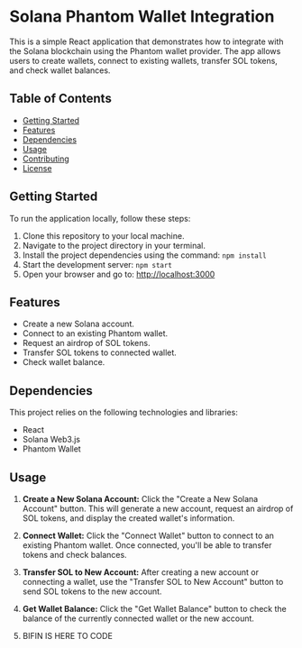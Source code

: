 # Solana Phantom Wallet Integration

This is a simple React application that demonstrates how to integrate with the Solana blockchain using the Phantom wallet provider. The app allows users to create wallets, connect to existing wallets, transfer SOL tokens, and check wallet balances.

## Table of Contents
- [Getting Started](#getting-started)
- [Features](#features)
- [Dependencies](#dependencies)
- [Usage](#usage)
- [Contributing](#contributing)
- [License](#license)

## Getting Started
To run the application locally, follow these steps:

1. Clone this repository to your local machine.
2. Navigate to the project directory in your terminal.
3. Install the project dependencies using the command: `npm install`
4. Start the development server: `npm start`
5. Open your browser and go to: [http://localhost:3000](http://localhost:3000)

## Features
- Create a new Solana account.
- Connect to an existing Phantom wallet.
- Request an airdrop of SOL tokens.
- Transfer SOL tokens to connected wallet.
- Check wallet balance.

## Dependencies
This project relies on the following technologies and libraries:

- React
- Solana Web3.js
- Phantom Wallet

## Usage
1. **Create a New Solana Account:** Click the "Create a New Solana Account" button. This will generate a new account, request an airdrop of SOL tokens, and display the created wallet's information.

2. **Connect Wallet:** Click the "Connect Wallet" button to connect to an existing Phantom wallet. Once connected, you'll be able to transfer tokens and check balances.

3. **Transfer SOL to New Account:** After creating a new account or connecting a wallet, use the "Transfer SOL to New Account" button to send SOL tokens to the new account.

4. **Get Wallet Balance:** Click the "Get Wallet Balance" button to check the balance of the currently connected wallet or the new account.
5. BIFIN IS HERE TO CODE


